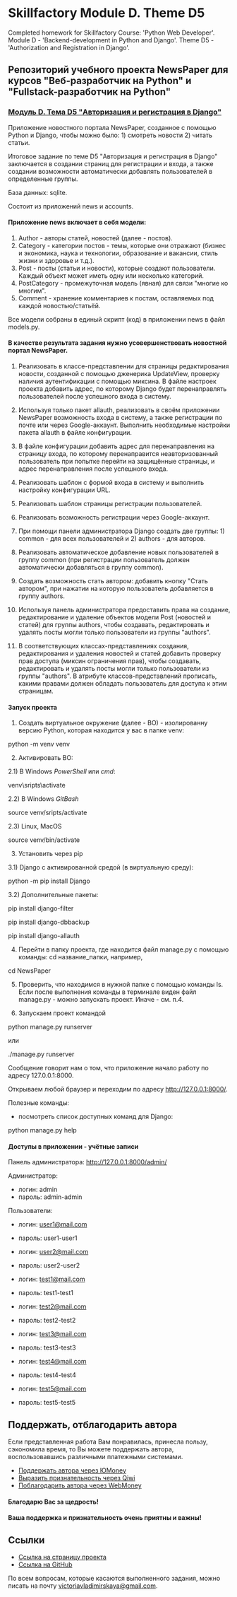 # Skillfactory Module D. Theme D5

Completed homework for Skillfactory Course: 'Python Web Developer'. Module D - 'Backend-development in Python and Django'. Theme D5 - 'Authorization and Registration in Django'.

## Репозиторий учебного проекта NewsPaper для курсов "Веб-разработчик на Python" и "Fullstack-разработчик на Python"
### [Модуль D. Тема D5 "Авторизация и регистрация в Django"](https://victorinca.github.io/Skillfactory-Module-D-Theme-D5/)

Приложение новостного портала NewsPaper, созданное с помощью Python и Django, чтобы можно было: 1) смотреть новости 2) читать статьи.

Итоговое задание по теме D5 "Авторизация и регистрация в Django" заключается в создании страниц для регистрации и входа, а также создании возможности автоматически добавлять пользователей в определенные группы.

База данных: sqlite.

Состоит из приложений news и accounts.

#### Приложение news включает в себя модели:
1) Author - авторы статей, новостей (далее - постов).
2) Category - категории постов - темы, которые они отражают (бизнес и экономика, наука и технологии, образование и вакансии, стиль жизни и здоровье и т.д.).
3) Post - посты (статьи и новости), которые создают пользователи. Каждый объект может иметь одну или несколько категорий.
4) PostCategory - промежуточная модель (явная) для связи "многие ко многим".
5) Comment - хранение комментариев к постам, оставляемых под каждой новостью/статьёй.

Все модели собраны в единый скрипт (код) в приложении news в файл models.py.

#### В качестве результата задания нужно усовершенствовать новостной портал NewsPaper.

1) Реализовать в классе-представлении для страницы редактирования новости, созданной с помощью дженерика UpdateView, проверку наличия аутентификации с помощью миксина. 
В файле настроек проекта добавить адрес, по которому Django будет перенаправлять пользователей после успешного входа в систему.

2) Используя только пакет allauth, реализовать в своём приложении NewsPaper возможность входа в систему, а также регистрации по почте или через Google-аккаунт.
Выполнить необходимые настройки пакета allauth в файле конфигурации.

3) В файле конфигурации добавить адрес для перенаправления на страницу входа, по которому перенаправится неавторизованный пользователь при попытке перейти на защищённые страницы, и адрес перенаправления после успешного входа.

4) Реализовать шаблон с формой входа в систему и выполнить настройку конфигурации URL.

5) Реализовать шаблон страницы регистрации пользователей.

6) Реализовать возможность регистрации через Google-аккаунт.

7) При помощи панели администратора Django создать две группы: 1) common - для всех пользователей и 2) authors - для авторов.

8) Реализовать автоматическое добавление новых пользователей в группу common (при регистрации пользователь должен автоматически добавляться в группу common).

9) Создать возможность стать автором: добавить кнопку "Стать автором", при нажатии на которую пользователь добавляется в группу authors.

10) Используя панель администратора предоставить права на создание, редактирование и удаление объектов модели Post (новостей и статей) для группы authors, чтобы создавать, редактировать и удалять посты могли только пользователи из группы "authors".

11) В соответствующих классах-представлениях создания, редактирования и удаления новостей и статей добавить проверку прав доступа (миксин ограничения прав), чтобы создавать, редактировать и удалять посты могли только пользователи из группы "authors".
В атрибуте классов-представлений прописать, какими правами должен обладать пользователь для доступа к этим страницам.

#### Запуск проекта

1) Создать виртуальное окружение (далее - ВО) - изолированну версию Python, которая находится у вас в папке venv:

python -m venv venv

2) Активировать ВО:

2.1) В Windows _PowerShell_ или _cmd_:

venv\sripts\activate

2.2) В Windows _GitBash_

source venv/sripts/activate

2.3) Linux, MacOS

source venv/bin/activate

3) Установить через pip

3.1) Django с активированной средой (в виртуальную среду):

python -m pip install Django

3.2) Дополнительные пакеты:

pip install django-filter

pip install django-dbbackup

pip install django-allauth

4) Перейти в папку проекта, где находится файл manage.py с помощью команды: cd название_папки, например, 

cd NewsPaper

5) Проверить, что находимся в нужной папке с помощью команды ls. Если после выполнения команды в терминале виден файл manage.py - можно запускать проект. Иначе - см. п.4. 

6) Запускаем проект командой 

python manage.py runserver

или

./manage.py runserver

Сообщение говорит нам о том, что приложение начало работу по адресу 127.0.0.1:8000.

Открываем любой браузер и переходим по адресу http://127.0.0.1:8000/.

Полезные команды:

- посмотреть список доступных команд для Django:

python manage.py help

#### Доступы в приложении - учётные записи

Панель администратора:
http://127.0.0.1:8000/admin/ 

Администратор:
- логин: admin
- пароль: admin-admin

Пользователи:
- логин: user1@mail.com
- пароль: user1-user1

- логин: user2@mail.com
- пароль: user2-user2

- логин: test1@mail.com
- пароль: test1-test1

- логин: test2@mail.com
- пароль: test2-test2

- логин: test3@mail.com
- пароль: test3-test3

- логин: test4@mail.com
- пароль: test4-test4

- логин: test5@mail.com
- пароль: test5-test5

## Поддержать, отблагодарить автора
Если представленная работа Вам понравилась, принесла пользу, сэкономила время, то Вы можете поддержать автора, воспользовавшись различными платежными системами.
- [Поддержать автора через ЮMoney](https://yoomoney.ru/to/4100117804016773)
- [Выразить признательность через Qiwi](https://qiwi.com/n/VICTORINCA)
- [Поблагодарить автора через WebMoney](https://donate.webmoney.com/w/SChu57RhLGfYrPmXfPMdWr)
#### Благодарю Вас за щедрость!
#### Ваша поддержка и признательность очень приятны и важны!

## Ссылки

- [Ссылка на страницу проекта](https://victorinca.github.io/Skillfactory-Module-D-Theme-D5/)
- [Ссылка на GitHub](https://github.com/Victorinca/Skillfactory-Module-D-Theme-D5)
  
По всем вопросам, которые касаются выполненного задания, можно писать на почту victoriavladimirskaya@gmail.com.
